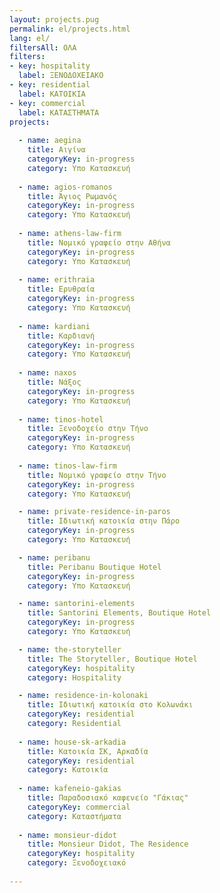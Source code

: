```yaml
---
layout: projects.pug
permalink: el/projects.html
lang: el/
filtersAll: ΟΛΑ
filters:
- key: hospitality
  label: ΞΕΝΟΔΟΧΕΙΑΚΟ
- key: residential
  label: ΚΑΤΟΙΚΙΑ
- key: commercial
  label: ΚΑΤΑΣΤΗΜΑΤΑ
projects:
  
  - name: aegina
    title: Αιγίνα
    categoryKey: in-progress
    category: Υπο Κατασκευή
  
  - name: agios-romanos
    title: Άγιος Ρωμανός
    categoryKey: in-progress
    category: Υπο Κατασκευή
  
  - name: athens-law-firm
    title: Νομικό γραφείο στην Αθήνα
    categoryKey: in-progress
    category: Υπο Κατασκευή
  
  - name: erithraia
    title: Ερυθραία
    categoryKey: in-progress
    category: Υπο Κατασκευή
  
  - name: kardiani
    title: Καρδιανή
    categoryKey: in-progress
    category: Υπο Κατασκευή
  
  - name: naxos
    title: Νάξος
    categoryKey: in-progress
    category: Υπο Κατασκευή
  
  - name: tinos-hotel
    title: Ξενοδοχείο στην Τήνο
    categoryKey: in-progress
    category: Υπο Κατασκευή
  
  - name: tinos-law-firm
    title: Νομικό γραφείο στην Τήνο
    categoryKey: in-progress
    category: Υπο Κατασκευή

  - name: private-residence-in-paros
    title: Ιδιωτική κατοικία στην Πάρο
    categoryKey: in-progress
    category: Υπο Κατασκευή

  - name: peribanu
    title: Peribanu Boutique Hotel
    categoryKey: in-progress
    category: Υπο Κατασκευή

  - name: santorini-elements
    title: Santorini Elements, Boutique Hotel
    categoryKey: in-progress
    category: Υπο Κατασκευή

  - name: the-storyteller
    title: The Storyteller, Boutique Hotel
    categoryKey: hospitality
    category: Hospitality

  - name: residence-in-kolonaki
    title: Ιδιωτική κατοικία στο Κολωνάκι
    categoryKey: residential
    category: Residential
    
  - name: house-sk-arkadia
    title: Κατοικία ΣΚ, Αρκαδία
    categoryKey: residential
    category: Κατοικία
    
  - name: kafeneio-gakias
    title: Παραδοσιακό καφενείο "Γάκιας"
    categoryKey: commercial
    category: Καταστήματα
    
  - name: monsieur-didot
    title: Monsieur Didot, The Residence
    categoryKey: hospitality
    category: Ξενοδοχειακό
    
---
```


